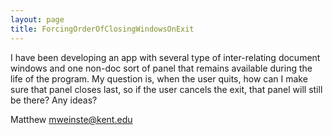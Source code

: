 ```yaml
---
layout: page
title: ForcingOrderOfClosingWindowsOnExit
---
```


I have been developing an app with several type of inter-relating document windows and one non-doc sort of panel that remains available during the life of the program. My question is, when the user quits, how can I make sure that panel closes last, so if the user cancels the exit, that panel will still be there? Any ideas?

Matthew 
mweinste@kent.edu


